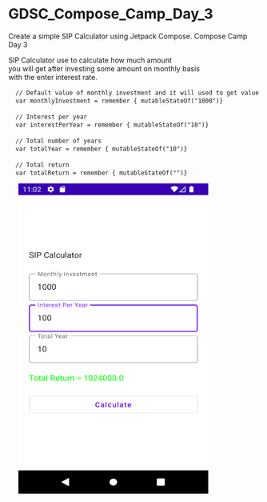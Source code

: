# GDSC_Compose_Camp_Day_3
Create a simple SIP Calculator using Jetpack Compose. Compose Camp Day 3

SIP Calculator use to calculate how much amount<br/>you will get after investing some amount on monthly basis<br/>with the enter interest rate. 

      // Default value of monthly investment and it will used to get value
      var monthlyInvestment = remember { mutableStateOf("1000")}
      
      // Interest per year 
      var interestPerYear = remember { mutableStateOf("10")}
      
      // Total number of years 
      var totalYear = remember { mutableStateOf("10")}
      
      // Total return
      var totalReturn = remember { mutableStateOf("")}
  <img src="SIP.png" width="380" height="620"  hspace="20">
